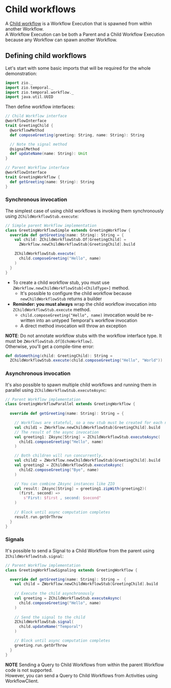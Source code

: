 # Child workflows

<head>
  <meta charset="UTF-8" />
  <meta name="description" content="ZIO Temporal child workflows" />
  <meta name="keywords" content="ZIO Temporal child workflows, Scala Temporal child workflows" />
</head>

A [Child workflow](https://docs.temporal.io/workflows#child-workflow) is a Workflow Execution that is spawned from within another Workflow.  
A Workflow Execution can be both a Parent and a Child Workflow Execution because any Workflow can spawn another Workflow.  

## Defining child workflows

Let's start with some basic imports that will be required for the whole demonstration:

```scala mdoc:silent
import zio._
import zio.temporal._
import zio.temporal.workflow._
import java.util.UUID
```

Then define workflow interfaces:

```scala mdoc:silent
// Child Workflow interface
@workflowInterface
trait GreetingChild {
  @workflowMethod
  def composeGreeting(greeting: String, name: String): String

  // Note the signal method
  @signalMethod
  def updateName(name: String): Unit
}

// Parent Workflow interface
@workflowInterface
trait GreetingWorkflow {
  def getGreeting(name: String): String
}
```

### Synchronous invocation

The simplest case of using child workflows is invoking them synchronously using `ZChildWorkflowStub.execute`:
```scala mdoc:silent
// Simple parent Workflow implementation
class GreetingWorkflowSimple extends GreetingWorkflow {
  override def getGreeting(name: String): String = {
    val child: ZChildWorkflowStub.Of[GreetingChild] = 
      ZWorkflow.newChildWorkflowStub[GreetingChild].build

    ZChildWorkflowStub.execute(
      child.composeGreeting("Hello", name)
    )
  }
}
```

- To create a child workflow stub, you must use `ZWorkflow.newChildWorkflowStub[<ChildType>]` method.
  - It's possible to configure the child workflow because `newChildWorkflowStub` returns a builder
- **Reminder: you must always** wrap the child workflow invocation into `ZChildWorkflowStub.execute` method.
    - `child.composeGreeting("Hello", name)` invocation would be re-written into an untyped Temporal's workflow invocation
    - A direct method invocation will throw an exception

**NOTE**: Do not annotate workflow stubs with the workflow interface type. It must be `ZWorkflowStub.Of[EchoWorkflow]`.  
Otherwise, you'll get a compile-time error:

```scala mdoc:fail
def doSomething(child: GreetingChild): String =
  ZChildWorkflowStub.execute(child.composeGreeting("Hello", "World"))
```

### Asynchronous invocation
It's also possible to spawn multiple child workflows and running them in parallel using `ZChildWorkflowStub.executeAsync`:

```scala mdoc:silent
// Parent Workflow implementation
class GreetingWorkflowParallel extends GreetingWorkflow {
  
  override def getGreeting(name: String): String = {

    // Workflows are stateful, so a new stub must be created for each new child.
    val child1 = ZWorkflow.newChildWorkflowStub[GreetingChild].build
    // The result of the async invocation
    val greeting1: ZAsync[String] = ZChildWorkflowStub.executeAsync(
      child1.composeGreeting("Hello", name)
    )

    // Both children will run concurrently.
    val child2 = ZWorkflow.newChildWorkflowStub[GreetingChild].build
    val greeting2 = ZChildWorkflowStub.executeAsync(
      child2.composeGreeting("Bye", name)
    )

    // You can combine ZAsync instances like ZIO
    val result: ZAsync[String] = greeting1.zipWith(greeting2)(
      (first, second) =>
        s"First: $first , second: $second"
    )
    
    // Block until async computation completes
    result.run.getOrThrow
  }
}
```
### Signals
It's possible to send a Signal to a Child Workflow from the parent using `ZChildWorkflowStub.signal`:
```scala mdoc:silent
// Parent Workflow implementation
class GreetingWorkflowSignaling extends GreetingWorkflow {

  override def getGreeting(name: String): String =  {
    val child = ZWorkflow.newChildWorkflowStub[GreetingChild].build
    
    // Execute the child asynchronously
    val greeting = ZChildWorkflowStub.executeAsync(
      child.composeGreeting("Hello", name)
    )
    
    // Send the signal to the child
    ZChildWorkflowStub.signal(
      child.updateName("Temporal")
    )

    // Block until async computation completes
    greeting.run.getOrThrow
  }
}
```

**NOTE** Sending a Query to Child Workflows from within the parent Workflow code is not supported.  
However, you can send a Query to Child Workflows from Activities using WorkflowClient.